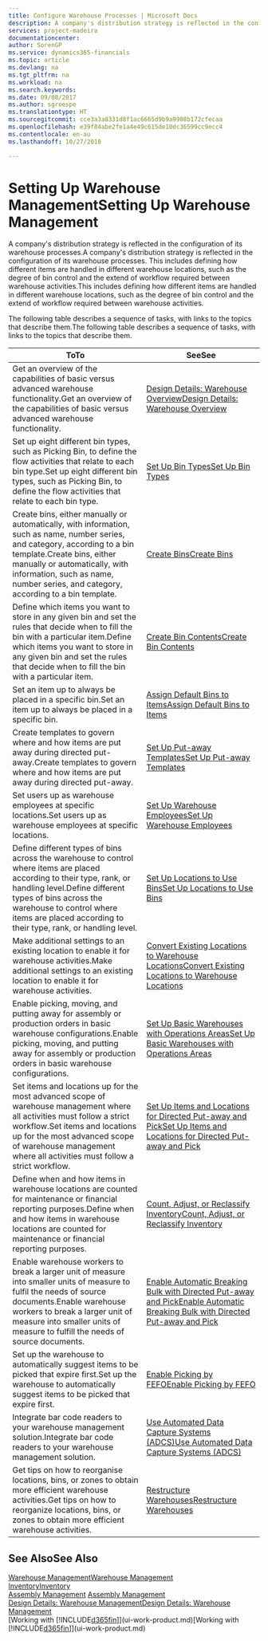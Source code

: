 ```yaml
---
title: Configure Warehouse Processes | Microsoft Docs
description: A company's distribution strategy is reflected in the configuration of its warehouse processes. This includes defining how different items are handled in different warehouse locations, such as the degree of bin control and the extend of workflow required between warehouse activities.
services: project-madeira
documentationcenter: 
author: SorenGP
ms.service: dynamics365-financials
ms.topic: article
ms.devlang: na
ms.tgt_pltfrm: na
ms.workload: na
ms.search.keywords: 
ms.date: 09/08/2017
ms.author: sgroespe
ms.translationtype: HT
ms.sourcegitcommit: cce3a3a8331d8f1ac6665d9b9a9908b172cfecaa
ms.openlocfilehash: e39f84abe2fe1a4e49c615de10dc36599cc9ecc4
ms.contentlocale: en-au
ms.lasthandoff: 10/27/2018

---
```

# <a name="setting-up-warehouse-management"></a><span data-ttu-id="6c01d-104">Setting Up Warehouse Management</span><span class="sxs-lookup"><span data-stu-id="6c01d-104">Setting Up Warehouse Management</span></span>
<span data-ttu-id="6c01d-105">A company's distribution strategy is reflected in the configuration of its warehouse processes.</span><span class="sxs-lookup"><span data-stu-id="6c01d-105">A company's distribution strategy is reflected in the configuration of its warehouse processes.</span></span> <span data-ttu-id="6c01d-106">This includes defining how different items are handled in different warehouse locations, such as the degree of bin control and the extend of workflow required between warehouse activities.</span><span class="sxs-lookup"><span data-stu-id="6c01d-106">This includes defining how different items are handled in different warehouse locations, such as the degree of bin control and the extend of workflow required between warehouse activities.</span></span>  

 <span data-ttu-id="6c01d-107">The following table describes a sequence of tasks, with links to the topics that describe them.</span><span class="sxs-lookup"><span data-stu-id="6c01d-107">The following table describes a sequence of tasks, with links to the topics that describe them.</span></span>   

|<span data-ttu-id="6c01d-108">**To**</span><span class="sxs-lookup"><span data-stu-id="6c01d-108">**To**</span></span>|<span data-ttu-id="6c01d-109">**See**</span><span class="sxs-lookup"><span data-stu-id="6c01d-109">**See**</span></span>|  
|------------|-------------|  
|<span data-ttu-id="6c01d-110">Get an overview of the capabilities of basic versus advanced warehouse functionality.</span><span class="sxs-lookup"><span data-stu-id="6c01d-110">Get an overview of the capabilities of basic versus advanced warehouse functionality.</span></span>|[<span data-ttu-id="6c01d-111">Design Details: Warehouse Overview</span><span class="sxs-lookup"><span data-stu-id="6c01d-111">Design Details: Warehouse Overview</span></span>](design-details-warehouse-overview.md)|  
|<span data-ttu-id="6c01d-112">Set up eight different bin types, such as Picking Bin, to define the flow activities that relate to each bin type.</span><span class="sxs-lookup"><span data-stu-id="6c01d-112">Set up eight different bin types, such as Picking Bin, to define the flow activities that relate to each bin type.</span></span>|[<span data-ttu-id="6c01d-113">Set Up Bin Types</span><span class="sxs-lookup"><span data-stu-id="6c01d-113">Set Up Bin Types</span></span>](warehouse-how-to-set-up-bin-types.md)|  
|<span data-ttu-id="6c01d-114">Create bins, either manually or automatically, with information, such as name, number series, and category, according to a bin template.</span><span class="sxs-lookup"><span data-stu-id="6c01d-114">Create bins, either manually or automatically, with information, such as name, number series, and category, according to a bin template.</span></span>|[<span data-ttu-id="6c01d-115">Create Bins</span><span class="sxs-lookup"><span data-stu-id="6c01d-115">Create Bins</span></span>](warehouse-how-to-create-individual-bins.md)|  
|<span data-ttu-id="6c01d-116">Define which items you want to store in any given bin and set the rules that decide when to fill the bin with a particular item.</span><span class="sxs-lookup"><span data-stu-id="6c01d-116">Define which items you want to store in any given bin and set the rules that decide when to fill the bin with a particular item.</span></span>|[<span data-ttu-id="6c01d-117">Create Bin Contents</span><span class="sxs-lookup"><span data-stu-id="6c01d-117">Create Bin Contents</span></span>](warehouse-how-to-set-up-bin-contents.md)|  
|<span data-ttu-id="6c01d-118">Set an item up to always be placed in a specific bin.</span><span class="sxs-lookup"><span data-stu-id="6c01d-118">Set an item up to always be placed in a specific bin.</span></span>|[<span data-ttu-id="6c01d-119">Assign Default Bins to Items</span><span class="sxs-lookup"><span data-stu-id="6c01d-119">Assign Default Bins to Items</span></span>](warehouse-how-to-assign-default-bins-to-items.md)|
|<span data-ttu-id="6c01d-120">Create templates to govern where and how items are put away during directed put-away.</span><span class="sxs-lookup"><span data-stu-id="6c01d-120">Create templates to govern where and how items are put away during directed put-away.</span></span>|[<span data-ttu-id="6c01d-121">Set Up Put-away Templates</span><span class="sxs-lookup"><span data-stu-id="6c01d-121">Set Up Put-away Templates</span></span>](warehouse-how-to-set-up-put-away-templates.md)|
|<span data-ttu-id="6c01d-122">Set users up as warehouse employees at specific locations.</span><span class="sxs-lookup"><span data-stu-id="6c01d-122">Set users up as warehouse employees at specific locations.</span></span>|[<span data-ttu-id="6c01d-123">Set Up Warehouse Employees</span><span class="sxs-lookup"><span data-stu-id="6c01d-123">Set Up Warehouse Employees</span></span>](warehouse-how-to-set-up-warehouse-employees.md)|
|<span data-ttu-id="6c01d-124">Define different types of bins across the warehouse to control where items are placed according to their type, rank, or handling level.</span><span class="sxs-lookup"><span data-stu-id="6c01d-124">Define different types of bins across the warehouse to control where items are placed according to their type, rank, or handling level.</span></span>|[<span data-ttu-id="6c01d-125">Set Up Locations to Use Bins</span><span class="sxs-lookup"><span data-stu-id="6c01d-125">Set Up Locations to Use Bins</span></span>](warehouse-how-to-set-up-locations-to-use-bins.md)|
|<span data-ttu-id="6c01d-126">Make additional settings to an existing location to enable it for warehouse activities.</span><span class="sxs-lookup"><span data-stu-id="6c01d-126">Make additional settings to an existing location to enable it for warehouse activities.</span></span>|[<span data-ttu-id="6c01d-127">Convert Existing Locations to Warehouse Locations</span><span class="sxs-lookup"><span data-stu-id="6c01d-127">Convert Existing Locations to Warehouse Locations</span></span>](warehouse-how-to-convert-existing-locations-to-warehouse-locations.md)|
|<span data-ttu-id="6c01d-128">Enable picking, moving, and putting away for assembly or production orders in basic warehouse configurations.</span><span class="sxs-lookup"><span data-stu-id="6c01d-128">Enable picking, moving, and putting away for assembly or production orders in basic warehouse configurations.</span></span>|[<span data-ttu-id="6c01d-129">Set Up Basic Warehouses with Operations Areas</span><span class="sxs-lookup"><span data-stu-id="6c01d-129">Set Up Basic Warehouses with Operations Areas</span></span>](warehouse-how-to-set-up-basic-warehouses-with-operations-areas.md)|  
|<span data-ttu-id="6c01d-130">Set items and locations up for the most advanced scope of warehouse management where all activities must follow a strict workflow.</span><span class="sxs-lookup"><span data-stu-id="6c01d-130">Set items and locations up for the most advanced scope of warehouse management where all activities must follow a strict workflow.</span></span>|[<span data-ttu-id="6c01d-131">Set Up Items and Locations for Directed Put-away and Pick</span><span class="sxs-lookup"><span data-stu-id="6c01d-131">Set Up Items and Locations for Directed Put-away and Pick</span></span>](warehouse-how-to-set-up-items-for-directed-put-away-and-pick.md)|  
|<span data-ttu-id="6c01d-132">Define when and how items in warehouse locations are counted for maintenance or financial reporting purposes.</span><span class="sxs-lookup"><span data-stu-id="6c01d-132">Define when and how items in warehouse locations are counted for maintenance or financial reporting purposes.</span></span>|[<span data-ttu-id="6c01d-133">Count, Adjust, or Reclassify Inventory</span><span class="sxs-lookup"><span data-stu-id="6c01d-133">Count, Adjust, or Reclassify Inventory</span></span>](inventory-how-count-adjust-reclassify.md)|
|<span data-ttu-id="6c01d-134">Enable warehouse workers to break a larger unit of measure into smaller units of measure to fulfil the needs of source documents.</span><span class="sxs-lookup"><span data-stu-id="6c01d-134">Enable warehouse workers to break a larger unit of measure into smaller units of measure to fulfill the needs of source documents.</span></span>|[<span data-ttu-id="6c01d-135">Enable Automatic Breaking Bulk with Directed Put-away and Pick</span><span class="sxs-lookup"><span data-stu-id="6c01d-135">Enable Automatic Breaking Bulk with Directed Put-away and Pick</span></span>](warehouse-enable-automatic-breaking-bulk-with-directed-put-away-and-pick.md)|  
|<span data-ttu-id="6c01d-136">Set up the warehouse to automatically suggest items to be picked that expire first.</span><span class="sxs-lookup"><span data-stu-id="6c01d-136">Set up the warehouse to automatically suggest items to be picked that expire first.</span></span>|[<span data-ttu-id="6c01d-137">Enable Picking by FEFO</span><span class="sxs-lookup"><span data-stu-id="6c01d-137">Enable Picking by FEFO</span></span>](warehouse-picking-by-fefo.md)|
|<span data-ttu-id="6c01d-138">Integrate bar code readers to your warehouse management solution.</span><span class="sxs-lookup"><span data-stu-id="6c01d-138">Integrate bar code readers to your warehouse management solution.</span></span>|[<span data-ttu-id="6c01d-139">Use Automated Data Capture Systems (ADCS)</span><span class="sxs-lookup"><span data-stu-id="6c01d-139">Use Automated Data Capture Systems (ADCS)</span></span>](warehouse-use-automated-data-capture-systems-adcs.md)|  
|<span data-ttu-id="6c01d-140">Get tips on how to reorganise locations, bins, or zones to obtain more efficient warehouse activities.</span><span class="sxs-lookup"><span data-stu-id="6c01d-140">Get tips on how to reorganize locations, bins, or zones to obtain more efficient warehouse activities.</span></span>|[<span data-ttu-id="6c01d-141">Restructure Warehouses</span><span class="sxs-lookup"><span data-stu-id="6c01d-141">Restructure Warehouses</span></span>](warehouse-how-to-restructure-warehouses.md)|  

## <a name="see-also"></a><span data-ttu-id="6c01d-142">See Also</span><span class="sxs-lookup"><span data-stu-id="6c01d-142">See Also</span></span>  
[<span data-ttu-id="6c01d-143">Warehouse Management</span><span class="sxs-lookup"><span data-stu-id="6c01d-143">Warehouse Management</span></span>](warehouse-manage-warehouse.md)  
[<span data-ttu-id="6c01d-144">Inventory</span><span class="sxs-lookup"><span data-stu-id="6c01d-144">Inventory</span></span>](inventory-manage-inventory.md)  
<span data-ttu-id="6c01d-145">[Assembly Management](assembly-assemble-items.md)  </span><span class="sxs-lookup"><span data-stu-id="6c01d-145">[Assembly Management](assembly-assemble-items.md)  </span></span>  
[<span data-ttu-id="6c01d-146">Design Details: Warehouse Management</span><span class="sxs-lookup"><span data-stu-id="6c01d-146">Design Details: Warehouse Management</span></span>](design-details-warehouse-management.md)  
<span data-ttu-id="6c01d-147">[Working with [!INCLUDE[d365fin](includes/d365fin_md.md)]](ui-work-product.md)</span><span class="sxs-lookup"><span data-stu-id="6c01d-147">[Working with [!INCLUDE[d365fin](includes/d365fin_md.md)]](ui-work-product.md)</span></span>

